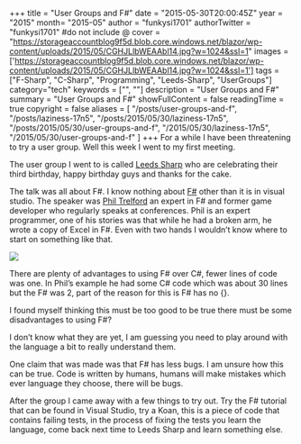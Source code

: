 +++
title = "User Groups and F#"
date = "2015-05-30T20:00:45Z"
year = "2015"
month= "2015-05"
author = "funkysi1701"
authorTwitter = "funkysi1701" #do not include @
cover = "https://storageaccountblog9f5d.blob.core.windows.net/blazor/wp-content/uploads/2015/05/CGHJLlbWEAAbl14.jpg?w=1024&ssl=1"
images = ['https://storageaccountblog9f5d.blob.core.windows.net/blazor/wp-content/uploads/2015/05/CGHJLlbWEAAbl14.jpg?w=1024&ssl=1']
tags = ["F-Sharp", "C-Sharp", "Programming", "Leeds-Sharp", "UserGroups"]
category="tech"
keywords = ["", ""]
description =  "User Groups and F#"
summary = "User Groups and F#"
showFullContent = false
readingTime = true
copyright = false
aliases = [
    "/posts/user-groups-and-f",
    "/posts/laziness-17n5",
    "/posts/2015/05/30/laziness-17n5",
    "/posts/2015/05/30/user-groups-and-f",
    "/2015/05/30/laziness-17n5",
    "/2015/05/30/user-groups-and-f"
]
+++
For a while I have been threatening to try a user group. Well this week I went to my first meeting.

The user group I went to is called [Leeds Sharp](https://www.meetup.com/Leeds-Sharp/) who are celebrating their third birthday, happy birthday guys and thanks for the cake.

The talk was all about F#. I know nothing about [F#](https://fsharp.org/) other than it is in visual studio. The speaker was [Phil Trelford](https://twitter.com/ptrelford) an expert in F# and former game developer who regularly speaks at conferences. Phil is an expert programmer, one of his stories was that while he had a broken arm, he wrote a copy of Excel in F#. Even with two hands I wouldn’t know where to start on something like that.

![](https://storageaccountblog9f5d.blob.core.windows.net/blazor/wp-content/uploads/2015/05/CGHJLlbWEAAbl14.jpg?w=1024&ssl=1)

There are plenty of advantages to using F# over C#, fewer lines of code was one. In Phil’s example he had some C# code which was about 30 lines but the F# was 2, part of the reason for this is F# has no {}.

I found myself thinking this must be too good to be true there must be some disadvantages to using F#?

I don’t know what they are yet, I am guessing you need to play around with the language a bit to really understand them.

One claim that was made was that F# has less bugs. I am unsure how this can be true. Code is written by humans, humans will make mistakes which ever language they choose, there will be bugs.

After the group I came away with a few things to try out. Try the F# tutorial that can be found in Visual Studio, try a Koan, this is a piece of code that contains failing tests, in the process of fixing the tests you learn the language, come back next time to Leeds Sharp and learn something else.